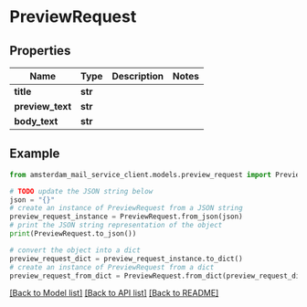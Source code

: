 # PreviewRequest


## Properties

Name | Type | Description | Notes
------------ | ------------- | ------------- | -------------
**title** | **str** |  | 
**preview_text** | **str** |  | 
**body_text** | **str** |  | 

## Example

```python
from amsterdam_mail_service_client.models.preview_request import PreviewRequest

# TODO update the JSON string below
json = "{}"
# create an instance of PreviewRequest from a JSON string
preview_request_instance = PreviewRequest.from_json(json)
# print the JSON string representation of the object
print(PreviewRequest.to_json())

# convert the object into a dict
preview_request_dict = preview_request_instance.to_dict()
# create an instance of PreviewRequest from a dict
preview_request_from_dict = PreviewRequest.from_dict(preview_request_dict)
```
[[Back to Model list]](../README.md#documentation-for-models) [[Back to API list]](../README.md#documentation-for-api-endpoints) [[Back to README]](../README.md)


